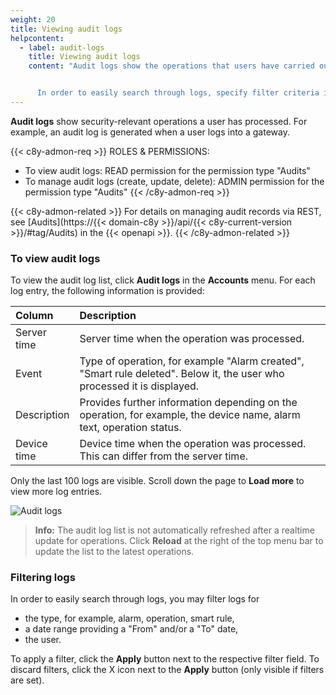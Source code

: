 ```yaml
---
weight: 20
title: Viewing audit logs
helpcontent:
  - label: audit-logs
    title: Viewing audit logs
    content: "Audit logs show the operations that users have carried out.


      In order to easily search through logs, specify filter criteria in the top bar for type, date range or user and apply them."
---
```


**Audit logs** show security-relevant operations a user has processed. For example, an audit log is generated when a user logs into a gateway.

{{< c8y-admon-req >}}
ROLES & PERMISSIONS:
- To view audit logs: READ permission for the permission type "Audits"
 - To manage audit logs (create, update, delete): ADMIN permission for the permission type "Audits"
{{< /c8y-admon-req >}}

{{< c8y-admon-related >}}
For details on managing audit records via REST, see [Audits](https://{{< domain-c8y >}}/api/{{< c8y-current-version >}}/#tag/Audits) in the {{< openapi >}}.
{{< /c8y-admon-related >}}


### To view audit logs

To view the audit log list, click **Audit logs** in the **Accounts** menu. For each log entry, the following information is provided:

<table>
<colgroup>
<col style="width: 15%;">
<col style="width: 85%;">
</colgroup>
<thead>
<tr>
<th align="left">Column</th>
<th align="left">Description</th>
</tr>
</thead>

<tbody>
<tr>
<td align="left">Server time</td>
<td align="left">Server time when the operation was processed.</td>
</tr>

<tr>
<td align="left">Event</td>
<td align="left">Type of operation, for example "Alarm created", "Smart rule deleted". Below it, the user who processed it is displayed.</td>
</tr>

<tr>
<td align="left">Description</td>
<td align="left">Provides further information depending on the operation, for example, the device name, alarm text, operation status.</td>
</tr>

<tr>
<td align="left">Device time</td>
<td align="left">Device time when the operation was processed. This can differ from the server time.</td>
</tr>
</tbody>
</table>

Only the last 100 logs are visible. Scroll down the page to **Load more** to view more log entries.

![Audit logs](/images/users-guide/Administration/admin-audit-logs.png)

>**Info:** The audit log list is not automatically refreshed after a realtime update for operations. Click **Reload** at the right of the top menu bar to update the list to the latest operations.

### Filtering logs

In order to easily search through logs, you may filter logs for

 - the type, for example, alarm, operation, smart rule,
 - a date range providing a "From" and/or a "To" date,
 - the user.

To apply a filter, click the **Apply** button next to the respective filter field. To discard filters, click the X icon next to the **Apply** button (only visible if filters are set).
